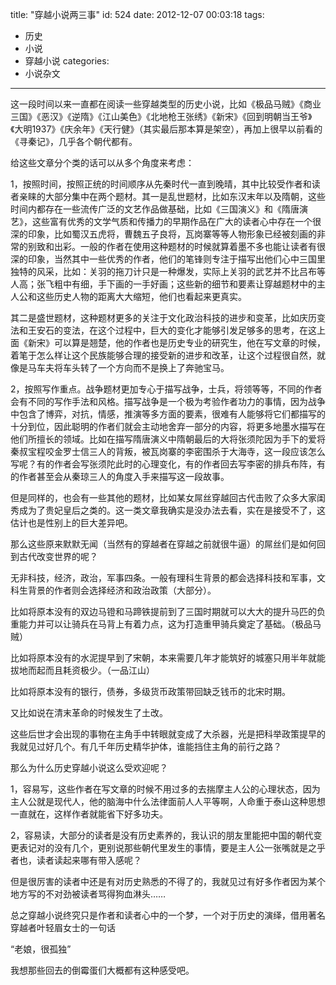 title: "穿越小说两三事"
id: 524
date: 2012-12-07 00:03:18
tags: 
- 历史
- 小说
- 穿越小说
categories: 
- 小说杂文
---

这一段时间以来一直都在阅读一些穿越类型的历史小说，比如《极品马贼》《商业三国》《恶汉》《逆隋》《江山美色》《北地枪王张绣》《新宋》《回到明朝当王爷》《大明1937》《庆余年》《天行健》（其实最后那本算是架空），再加上很早以前看的《寻秦记》，几乎各个朝代都有。

给这些文章分个类的话可以从多个角度来考虑：

1，按照时间，按照正统的时间顺序从先秦时代一直到晚晴，其中比较受作者和读者亲睐的大部分集中在两个题材。其一是乱世题材，比如东汉末年以及隋朝，这些时间内都存在一些流传广泛的文艺作品做基础，比如《三国演义》和《隋唐演艺》，这些富有优秀的文学气质和传播力的早期作品在广大的读者心中存在一个很深的印象，比如蜀汉五虎将，曹魏五子良将，瓦岗寨等等人物形象已经被刻画的非常的别致和出彩。一般的作者在使用这种题材的时候就算着墨不多也能让读者有很深的印象，当然其中一些优秀的作者，他们的笔锋则专注于描写出他们心中三国里独特的风采，比如：关羽的拖刀计只是一种爆发，实际上关羽的武艺并不比吕布等人高；张飞粗中有细，手下画的一手好画；这些新的细节和要素让穿越题材中的主人公和这些历史人物的距离大大缩短，他们也看起来更真实。

其二是盛世题材，这种题材更多的关注于文化政治科技的进步和变革，比如庆历变法和王安石的变法，在这个过程中，巨大的变化才能够引发足够多的思考，在这上面《新宋》可以算是翘楚，他的作者也是历史专业的研究生，他在写文章的时候，着笔于怎么样让这个民族能够合理的接受新的进步和改革，让这个过程很自然，就像是马车夫将车头转了一个方向而不是换上了奔驰宝马。

2，按照写作重点。战争题材更加专心于描写战争，士兵，将领等等，不同的作者会有不同的写作手法和风格。描写战争是一个极为考验作者功力的事情，因为战争中包含了博弈，对抗，情感，推演等多方面的要素，很难有人能够将它们都描写的十分到位，因此聪明的作者们就会主动地舍弃一部分的内容，将更多地墨水描写在他们所擅长的领域。比如在描写隋唐演义中隋朝最后的大将张须陀因为手下的爱将秦叔宝程咬金罗士信三人的背叛，被瓦岗寨的李密围杀于大海寺，这一段应该怎么写呢？有的作者会写张须陀此时的心理变化，有的作者回去写李密的排兵布阵，有的作者甚至会从秦琼三人的角度入手来描写这一段故事。

但是同样的，也会有一些其他的题材，比如某女屌丝穿越回古代击败了众多大家闺秀成为了贵妃皇后之类的。这一类文章我确实是没办法去看，实在是接受不了，这估计也是性别上的巨大差异吧。

那么这些原来默默无闻（当然有的穿越者在穿越之前就很牛逼）的屌丝们是如何回到古代改变世界的呢？

无非科技，经济，政治，军事四条。一般有理科生背景的都会选择科技和军事，文科生背景的作者则会选择经济和政治政策（大部分）。

比如将原本没有的双边马镫和马蹄铁提前到了三国时期就可以大大的提升马匹的负重能力并可以让骑兵在马背上有着力点，这为打造重甲骑兵奠定了基础。（极品马贼）

比如将原本没有的水泥提早到了宋朝，本来需要几年才能筑好的城塞只用半年就能拔地而起而且耗资极少。（一品江山）

比如将原本没有的银行，债券，多级货币政策带回缺乏钱币的北宋时期。

又比如说在清末革命的时候发生了土改。

这些后世才会出现的事物在主角手中转眼就变成了大杀器，光是把科举政策提早的我就见过好几个。有几千年历史精华护体，谁能挡住主角的前行之路？

那么为什么历史穿越小说这么受欢迎呢？

1，容易写，这些作者在写文章的时候不用过多的去揣摩主人公的心理状态，因为主人公就是现代人，他的脑海中什么法律面前人人平等啊，人命重于泰山这种思想一直就在，这样作者就能省下好多功夫。

2，容易读，大部分的读者是没有历史素养的，我认识的朋友里能把中国的朝代变更表记对的没有几个，更别说那些朝代里发生的事情，要是主人公一张嘴就是之乎者也，读者读起来哪有带入感呢？

但是很厉害的读者中还是有对历史熟悉的不得了的，我就见过有好多作者因为某个地方写的不对劲被读者骂得狗血淋头……

总之穿越小说终究只是作者和读者心中的一个梦，一个对于历史的演绎，借用著名穿越者叶轻眉女士的一句话

“老娘，很孤独”

我想那些回去的倒霉蛋们大概都有这种感受吧。